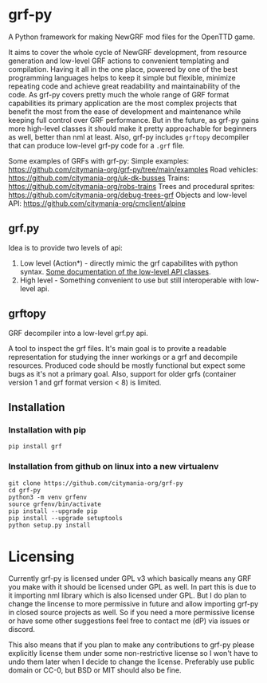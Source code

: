 # grf-py

A Python framework for making NewGRF mod files for the OpenTTD game.

It aims to cover the whole cycle of NewGRF development, from resource generation and low-level GRF actions to convenient templating and compilation. Having it all in the one place, powered by one of the best programming languages helps to keep it simple but flexible, minimize repeating code and achieve great readability and maintainability of the code. As grf-py covers pretty much the whole range of GRF format capabilities its primary application are the most complex projects that benefit the most from the ease of development and maintenance while keeping full control over GRF performance. But in the future, as grf-py gains more high-level classes it should make it pretty approachable for beginners as well, better than nml at least. Also, grf-py includes `grftopy` decompiler that can produce low-level grf-py code for a `.grf` file.

Some examples of GRFs with grf-py:
Simple examples: https://github.com/citymania-org/grf-py/tree/main/examples
Road vehicles: https://github.com/citymania-org/uk-dk-busses
Trains: https://github.com/citymania-org/robs-trains
Trees and procedural sprites: https://github.com/citymania-org/debug-trees-grf
Objects and low-level API: https://github.com/citymania-org/cmclient/alpine

## grf.py

Idea is to provide two levels of api:

1) Low level (Action*) - directly mimic the grf capabilites with python syntax.
[Some documentation of the low-level API classes](docs/low_level.md).
2) High level - Something convenient to use but still interoperable with low-level api.

## grftopy 

GRF decompiler into a low-level grf.py api.

A tool to inspect the grf files. It's main goal is to provite a readable representation for studying the inner workings or a grf and decompile resources. Produced code should be mostly functional but expect some bugs as it's not a primary goal. Also, support for older grfs (container version 1 and grf format version < 8) is limited.

## Installation

### Installation with pip
`pip install grf`

### Installation from github on linux into a new virtualenv

```
git clone https://github.com/citymania-org/grf-py
cd grf-py
python3 -m venv grfenv
source grfenv/bin/activate
pip install --upgrade pip
pip install --upgrade setuptools
python setup.py install
```

# Licensing

Currently grf-py is licensed under GPL v3 which basically means any GRF you make with it should be licensed under GPL as well. In part this is due to it importing nml library which is also licensed under GPL. But I do plan to change the lincense to more permissive in future and allow importing grf-py in closed source projects as well. So if you need a more permissive license or have some other suggestions feel free to contact me (dP) via issues or discord.

This also means that if you plan to make any contributions to grf-py please explicitly license them under some non-restrictive license so I won't have to undo them later when I decide to change the license. Preferably use public domain or CC-0, but BSD or MIT should also be fine.
